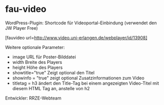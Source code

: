 fau-video
=========

WordPress-Plugin: Shortcode für Videoportal-Einbindung
(verwendet den JW Player Free)

[fauvideo url=http://www.video.uni-erlangen.de/webplayer/id/13908]

Weitere optionale Parameter:

- image   URL für Poster-Bilddatei
- width   Breite des Players
- height  Höhe des Players
- showtitle="true" 
     Zeigt optional den Titel
- showinfo = "true"
    zeigt optional Zusatzinformationen zum Video
- titletag = h3
    ändert den Title-Tag bei einem angezeigten Video-Titel mit diesem HTML
    Tag an, anstelle von h2


Entwickler: 
RRZE-Webteam

